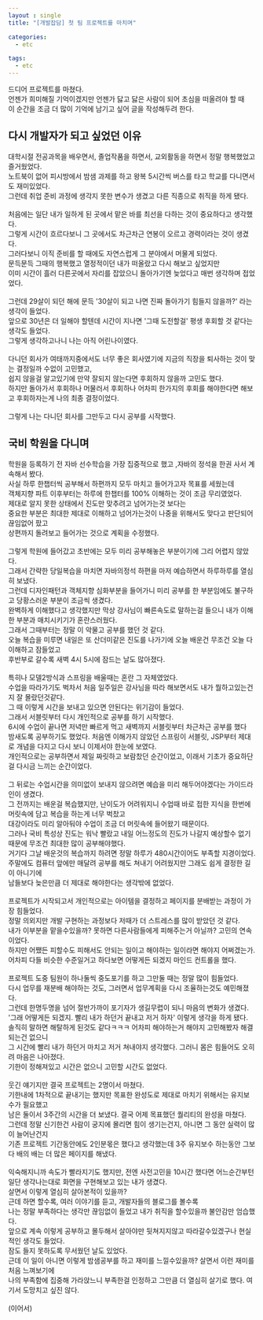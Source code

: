 ```yaml
---
layout : single
title: "[개발잡담] 첫 팀 프로젝트를 마치며"

categories:
  - etc

tags:
  - etc
---
```


드디어 프로젝트를 마쳤다.<br>언젠가 희미해질 기억이겠지만 언젠가 닳고 닳은 사람이 되어 초심을 떠올려야 할 때<br>이 순간을 조금 더 많이 기억에 남기고 싶어 글을 작성해두려 한다.
 
## 다시 개발자가 되고 싶었던 이유

대학시절 전공과목을 배우면서, 졸업작품을 하면서, 교외활동을 하면서 정말 행복했었고 즐거웠었다.<br>노트북이 없어 피시방에서 밤샘 과제를 하고 왕복 5시간씩 버스를 타고 학교를 다니면서도 재미있었다.<br>그런데 취업 준비 과정에 생각지 못한 변수가 생겼고 다른 직종으로 취직을 하게 됐다.<br><br>처음에는 일단 내가 일하게 된 곳에서 맡은 바를  최선을 다하는 것이 중요하다고 생각했다.<br>그렇게 시간이 흐르다보니 그 곳에서도 차근차근 연봉이 오르고 경력이라는 것이 생겼다.<br>그러다보니 이직 준비를 할 때에도 자연스럽게 그 분야에서 머물게 되었다.<br>문득문득 그때의 행복했고 열정적이던 내가 떠올랐고 다시 해보고 싶었지만<br>이미 시간이 흘러 다른곳에서 자리를 잡았으니 돌아가기엔 늦었다고 매번 생각하며 접었었다.<br><br>그런데 29살이 되던 해에 문득 '30살이 되고 나면 진짜 돌아가기 힘들지 않을까?' 라는 생각이 들었다.<br> 앞으로 30년은 더 일해야 할텐데 시간이 지나면 '그때 도전할걸' 평생 후회할 것 같다는 생각도 들었다.<br>그렇게 생각하고나니 나는 아직 어린나이였다.<br><br>다니던 회사가 여태까지중에서도 너무 좋은 회사였기에 지금의 직장을 퇴사하는 것이 맞는 결정일까 수없이 고민했고,<br>쉽지 않을걸 알고있기에 만약 잘되지 않는다면 후회하지 않을까 고민도 했다.<br>하지만 돌아가서 후회하나 머물러서 후회하나 어차피 한가지의 후회를 해야한다면 해보고 후회하자는게 나의 최종 결정이었다.<br><br>그렇게 나는 다니던 회사를 그만두고 다시 공부를 시작했다.


## 국비 학원을 다니며 

학원을 등록하기 전 자바 선수학습을 가장 집중적으로 했고 ,자바의 정석을 한권 사서 계속해서 봤다.<br>사실 하루 한챕터씩 공부해서 하편까지 모두 마치고 들어가고자 목표를 세웠는데<br>객체지향 파트 이후부터는 하루에 한챕터를 100% 이해하는 것이 조금 무리였었다.<br>제대로 알지 못한 상태에서 진도만 맞추려고 넘어가는것 보다는<br>중요한 부분은 최대한 제대로 이해하고 넘어가는것이 나중을 위해서도 맞다고 판단되어 끊임없어 팠고<br>상편까지 돌려보고 들어가는 것으로 계획을 수정했다.<br><br>그렇게 학원에 들어갔고 초반에는 모두 미리 공부해놓은 부분이기에 그리 어렵지 않았다.<br>그래서 간략한 당일복습을 마치면 자바의정석 하편을 마저 예습하면서 하루하루를 열심히 보냈다.<br>그런데 디자인패턴과 객체지향 심화부분을 들어가니 미리 공부를 한 부분임에도 불구하고 당황스러운 부분이 조금씩 생겼다.<br>완벽하게 이해했다고 생각했지만 막상 강사님이 빠른속도로 말하는걸 들으니 내가 이해한 부분과 매치시키기가 혼란스러웠다.<br>그래서 그때부터는 정말 이 악물고 공부를 했던 것 같다.<br>오늘 복습을 미루면 내일은 또 산더미같은 진도를 나가기에 오늘 배운건 무조건 오늘 다 이해하고 잠들었고<br>후반부로 갈수록 새벽 4시 5시에 잠드는 날도 많아졌다.<br><br>특히나 모델2방식과 스프링을 배울때는 혼란 그 자체였었다.<br>수업을 따라가기도 벅차서 처음 일주일은 강사님을 따라 해보면서도 내가 뭘하고있는건지 잘 몰랐던것같다.<br>그 때 이렇게 시간을 보내고 있으면 안된다는 위기감이 들었다.<br>그래서 서블릿부터 다시 개인적으로 공부를 하기 시작했다.<br> 6시에 수업이 끝나면 저녁만 빠르게 먹고 새벽까지 서블릿부터 차근차근 공부를 했다<br>밤새도록 공부하기도 했었다. 처음엔 이해가지 않았던 스프링이 서블릿, JSP부터 제대로 개념을 다지고 다시 보니 이제서야 한눈에 보였다.<br>개인적으로는 공부하면서 제일 짜릿하고 보람찼던 순간이었고, 이래서 기초가 중요하단걸 다시금 느끼는 순간이었다.<br><br> 그 뒤로는 수업시간을 의미없이 보내지 않으려면 예습을 미리 해두어야겠다는 가이드라인이 생겼다.<br>그 전까지는 배운걸 복습했지만, 난이도가 어려워지니 수업때 바로 접한 지식을 한번에 머릿속에 담고 복습을 하는게 너무 벅찼고<br>대강이라도 미리 알아둬야 수업이 조금 더 머릿속에 들어왔기 때문이다.<br>그러나 국비 특성상 진도는 워낙 빨랐고 내일 어느정도의 진도가 나갈지 예상할수 없기때문에 무조건 최대한 많이 공부해야했다.<br>거기다 그날 배운것의 복습까지 하려면 정말 하루가 480시간이어도 부족할 지경이었다.<br>주말에도 컴퓨터 앞에만 매달려 공부를 해도 쳐내기 어려웠지만 그래도 쉽게 결정한 길이 아니기에<br>남들보다 늦은만큼 더 제대로 해야한다는 생각밖에 없었다.<br><br>프로젝트가 시작되고서 개인적으로는 아이템을 결정하고 페이지를 분배받는 과정이 가장 힘들었다.<br>정말 의외지만 개발 구현하는 과정보다 저때가 더 스트레스를 많이 받았던 것 같다.<br>내가 이부분을 맡을수있을까? 못하면 다른사람들에게 피해주는거 아닐까? 고민의 연속이었다.<br>하지만 어쨌든 피할수도 피해서도 안되는 일이고 해야하는 일이라면 해야지 어쩌겠는가.<br>어차피 다들 비슷한 수준일거고 하다보면 어떻게든 되겠지 마인드 컨트롤을 했다.<br><br>프로젝트 도중 팀원이 하나둘씩 중도포기를 하고 그만둘 때는 정말 많이 힘들었다.<br>다시 업무를 재분배 해야하는 것도, 그러면서 업무계획을 다시 조율하는것도 예민해졌다.<br>그런데 한명두명을 넘어 절반가까이 포기자가 생길무렵이 되니 마음의 변화가 생겼다.<br>'그래 어떻게든 되겠지. 빨리 내가 하던거 끝내고 저거 하자' 이렇게 생각을 하게 됐다.<br>솔직히 말하면 해탈하게 된것도 같다ㅋㅋㅋ 어차피 해야하는거 해야지 고민해봤자 해결되는건 없으니<br>그 시간에 빨리 내가 하던거 마치고 저거 쳐내야지 생각했다. 그러니 몸은 힘들어도 오히려 마음은 나아졌다.<br>기한이 정해져있고 시간은 없으니 고민할 시간도 없었다.<br><br>웃긴 얘기지만 결국 프로젝트는 2명이서 마쳤다.<br> 기한내에 1차적으로 끝내기는 했지만 목표한 완성도로 제대로 마치기 위해서는 유지보수가 필요했고<br>남은 둘이서 3주간의 시간을 더 보냈다. 결국 어제 목표했던 퀄리티의 완성을 마쳤다.<br>그런데 정말 신기한건 사람이 궁지에 몰리면 힘이 생기는건지, 아니면 그 동안 실력이 많이 늘어난건지<br>기존 프로젝트 기간동안에도 2인분몫은 했다고 생각했는데 3주 유지보수 하는동안 그보다 배의 배는 더 많은 페이지를 해냈다.<br><br>익숙해지니까 속도가 빨라지기도 했지만, 전엔 사전고민을 10시간 했다면 어느순간부턴 일단 생각나는대로 화면을 구현해보고 있는 내가 생겼다.<br> 살면서 이렇게 열심히 살아본적이 있을까?<br>근데 하면 할수록, 여러 이야기를 듣고, 개발자들의 블로그를 볼수록<br>나는 정말 부족하다는 생각만 끊임없이 들었고 내가 취직을 할수있을까 불안감만 엄습했다.<br>앞으로 계속 이렇게 공부하고 몰두해서 살아야만 뒷쳐지지않고 따라갈수있겠구나 현실적인 생각도 들었다.<br> 잠도 들지 못하도록 무서웠던 날도 있었다.<br>근데 이 일이 아니면 이렇게 밤샘공부를 하고 재미를 느낄수있을까? 살면서 이런 재미를 처음 느껴보기에<br>나의 부족함에 집중해 가라앉느니 부족한걸 인정하고 그만큼 더 열심히 살기로 했다. 여기서 도망치고 싶진 않다.<br><br>
(이어서)
